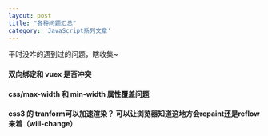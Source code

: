 ```yaml
---
layout: post
title: "各种问题汇总"
category: 'JavaScript系列文章'
---
```


平时没咋的遇到过的问题，瞎收集~

#### 双向绑定和 vuex 是否冲突
#### css/max-width 和 min-width 属性覆盖问题

#### css3 的 tranform可以加速渲染？ 可以让浏览器知道这地方会repaint还是reflow来着（will-change）